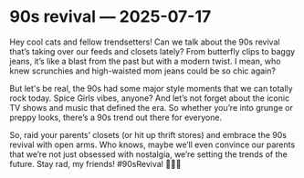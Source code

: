 # 90s revival — 2025-07-17

Hey cool cats and fellow trendsetters! Can we talk about the 90s revival that’s taking over our feeds and closets lately? From butterfly clips to baggy jeans, it’s like a blast from the past but with a modern twist. I mean, who knew scrunchies and high-waisted mom jeans could be so chic again?

But let's be real, the 90s had some major style moments that we can totally rock today. Spice Girls vibes, anyone? And let’s not forget about the iconic TV shows and music that defined the era. So whether you’re into grunge or preppy looks, there’s a 90s trend out there for everyone.

So, raid your parents’ closets (or hit up thrift stores) and embrace the 90s revival with open arms. Who knows, maybe we’ll even convince our parents that we’re not just obsessed with nostalgia, we’re setting the trends of the future. Stay rad, my friends! #90sRevival 🦋👖✨
